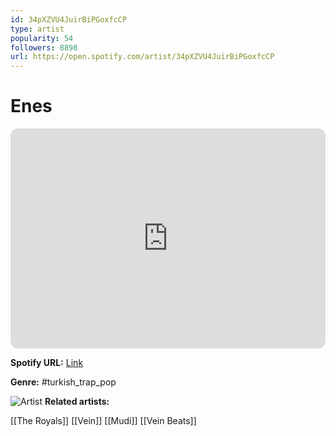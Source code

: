 ```yaml
---
id: 34pXZVU4JuirBiPGoxfcCP
type: artist
popularity: 54
followers: 8898
url: https://open.spotify.com/artist/34pXZVU4JuirBiPGoxfcCP
---
```

# Enes

<iframe style="border-radius:12px" src="https://open.spotify.com/embed/artist/34pXZVU4JuirBiPGoxfcCP" width="100%" height="352" frameBorder="0" allowfullscreen="" allow="autoplay; clipboard-write; encrypted-media; fullscreen; picture-in-picture" loading="lazy"></iframe>

**Spotify URL:** [Link](https://open.spotify.com/artist/34pXZVU4JuirBiPGoxfcCP)

**Genre:**  #turkish_trap_pop

![Artist](https://i.scdn.co/image/ab6761610000e5eb0197a9c4775670e6240ebccc)
**Related artists:**

[[The Royals]]
[[Vein]]
[[Mudi]]
[[Vein Beats]]
